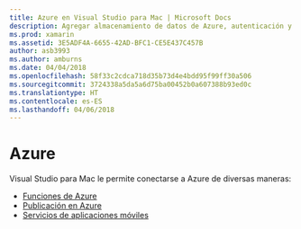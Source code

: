 ```yaml
---
title: Azure en Visual Studio para Mac | Microsoft Docs
description: Agregar almacenamiento de datos de Azure, autenticación y notificaciones de inserción a aplicaciones móviles desde Visual Studio para Mac
ms.prod: xamarin
ms.assetid: 3E5ADF4A-6655-42AD-BFC1-CE5E437C457B
author: asb3993
ms.author: amburns
ms.date: 04/04/2018
ms.openlocfilehash: 58f33c2cdca718d35b73d4e4bdd95f99ff30a506
ms.sourcegitcommit: 3724338a5da5a6d75ba00452b0a607388b93ed0c
ms.translationtype: HT
ms.contentlocale: es-ES
ms.lasthandoff: 04/06/2018
---
```

# <a name="azure"></a>Azure

Visual Studio para Mac le permite conectarse a Azure de diversas maneras:

- [Funciones de Azure](https://github.com/Microsoft/vs4mac-labs/tree/master/Azure-Functions/Getting-Started)
- [Publicación en Azure](https://blog.xamarin.com/publish-azure-visual-studio-mac/)
- [Servicios de aplicaciones móviles](~/connected-services.md)